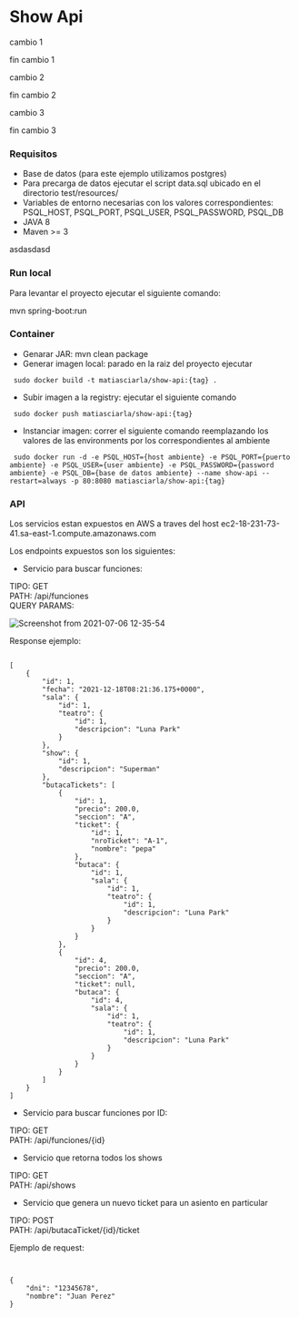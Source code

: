 # Show Api

cambio 1





fin cambio 1

cambio 2 


fin cambio 2

cambio 3


fin cambio 3

### Requisitos

- Base de datos (para este ejemplo utilizamos postgres)
- Para precarga de datos ejecutar el script data.sql ubicado en el directorio test/resources/
- Variables de entorno necesarias con los valores correspondientes: PSQL_HOST, PSQL_PORT, PSQL_USER, PSQL_PASSWORD, PSQL_DB
- JAVA 8
- Maven >= 3

asdasdasd


### Run local

Para levantar el proyecto ejecutar el siguiente comando:

mvn spring-boot:run

### Container

- Genarar JAR: mvn clean package
- Generar imagen local: parado en la raiz del proyecto ejecutar <br>
<pre><code> sudo docker build -t matiasciarla/show-api:{tag} . </pre></code>
- Subir imagen a la registry: ejecutar el siguiente comando <br>
<pre><code> sudo docker push matiasciarla/show-api:{tag} </pre></code>
- Instanciar imagen: correr el siguiente comando reemplazando los valores de las environments por los correspondientes al ambiente <br>
<pre><code> sudo docker run -d -e PSQL_HOST={host ambiente} -e PSQL_PORT={puerto ambiente} -e PSQL_USER={user ambiente} -e PSQL_PASSWORD={password ambiente} -e PSQL_DB={base de datos ambiente} --name show-api --restart=always -p 80:8080 matiasciarla/show-api:{tag} </pre></code>


### API

Los servicios estan expuestos en AWS a traves del host ec2-18-231-73-41.sa-east-1.compute.amazonaws.com

Los endpoints expuestos son los siguientes:

- Servicio para buscar funciones:

TIPO: GET <br>
PATH: /api/funciones <br>
QUERY PARAMS: 

![Screenshot from 2021-07-06 12-35-54](https://user-images.githubusercontent.com/5760749/124628350-c3e43a00-de56-11eb-8ad2-89b0813fcc9e.png)

Response ejemplo:
<pre><code>
[
    {
        "id": 1,
        "fecha": "2021-12-18T08:21:36.175+0000",
        "sala": {
            "id": 1,
            "teatro": {
                "id": 1,
                "descripcion": "Luna Park"
            }
        },
        "show": {
            "id": 1,
            "descripcion": "Superman"
        },
        "butacaTickets": [
            {
                "id": 1,
                "precio": 200.0,
                "seccion": "A",
                "ticket": {
                    "id": 1,
                    "nroTicket": "A-1",
                    "nombre": "pepa"
                },
                "butaca": {
                    "id": 1,
                    "sala": {
                        "id": 1,
                        "teatro": {
                            "id": 1,
                            "descripcion": "Luna Park"
                        }
                    }
                }
            },
            {
                "id": 4,
                "precio": 200.0,
                "seccion": "A",
                "ticket": null,
                "butaca": {
                    "id": 4,
                    "sala": {
                        "id": 1,
                        "teatro": {
                            "id": 1,
                            "descripcion": "Luna Park"
                        }
                    }
                }
            }
        ]
    }
]</pre></code>

- Servicio para buscar funciones por ID:

TIPO: GET <br>
PATH: /api/funciones/{id} <br>

- Servicio que retorna todos los shows

TIPO: GET <br>
PATH: /api/shows <br>

- Servicio que genera un nuevo ticket para un asiento en particular

TIPO: POST <br>
PATH: /api/butacaTicket/{id}/ticket <br>

Ejemplo de request:

<pre><code> 

{
    "dni": "12345678",
    "nombre": "Juan Perez"
}

</pre></code> 

